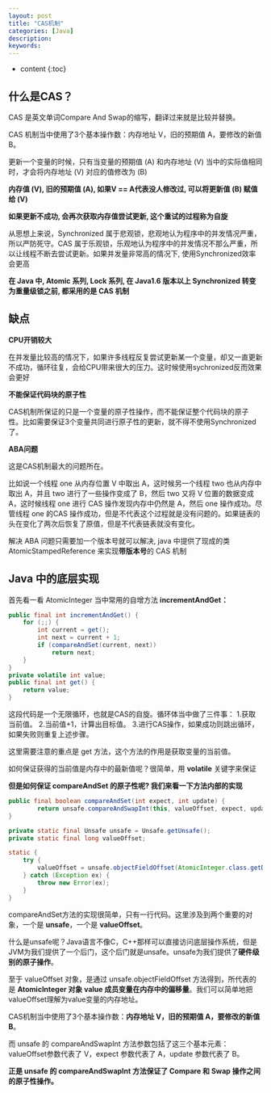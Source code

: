 ```yaml
---
layout: post
title: "CAS机制"
categories: [Java]
description:
keywords:
---
```


* content
{:toc}

## 什么是CAS？

CAS 是英文单词Compare And Swap的缩写，翻译过来就是比较并替换。

CAS 机制当中使用了3个基本操作数：内存地址 V，旧的预期值 A，要修改的新值 B。

更新一个变量的时候，只有当变量的预期值 (A) 和内存地址 (V) 当中的实际值相同时，才会将内存地址 (V) 对应的值修改为 (B)

**内存值 (V), 旧的预期值 (A), 如果V == A代表没人修改过, 可以将更新值 (B) 赋值给 (V)**

**如果更新不成功, 会再次获取内存值尝试更新, 这个重试的过程称为自旋**

从思想上来说，Synchronized 属于悲观锁，悲观地认为程序中的并发情况严重，所以严防死守。CAS 属于乐观锁，乐观地认为程序中的并发情况不那么严重，所以让线程不断去尝试更新。如果并发量非常高的情况下, 使用Synchronized效率会更高

**在 Java 中, Atomic 系列, Lock 系列, 在 Java1.6 版本以上 Synchronized 转变为重量级锁之前, 都采用的是 CAS 机制**

## 缺点

**CPU开销较大**

在并发量比较高的情况下，如果许多线程反复尝试更新某一个变量，却又一直更新不成功，循环往复，会给CPU带来很大的压力。这时候使用sychronized反而效果会更好

**不能保证代码块的原子性**

CAS机制所保证的只是一个变量的原子性操作，而不能保证整个代码块的原子性。比如需要保证3个变量共同进行原子性的更新，就不得不使用Synchronized了。

**ABA问题**

这是CAS机制最大的问题所在。

比如说一个线程 one 从内存位置 V 中取出 A，这时候另一个线程 two 也从内存中取出 A，并且 two 进行了一些操作变成了 B，然后 two 又将 V 位置的数据变成 A，这时候线程 one 进行 CAS 操作发现内存中仍然是 A，然后 one 操作成功。尽管线程 one 的CAS 操作成功，但是不代表这个过程就是没有问题的。如果链表的头在变化了两次后恢复了原值，但是不代表链表就没有变化。

解决 ABA 问题只需要加一个版本号就可以解决, java 中提供了现成的类 AtomicStampedReference 来实现**带版本号**的 CAS 机制

## Java 中的底层实现

首先看一看 AtomicInteger 当中常用的自增方法 **incrementAndGet：**

```java
public final int incrementAndGet() {
    for (;;) {
        int current = get();
        int next = current + 1;
        if (compareAndSet(current, next))
            return next;
    }
}
private volatile int value;
public final int get() {
    return value;
}
```

这段代码是一个无限循环，也就是CAS的自旋。循环体当中做了三件事：
1.获取当前值。
2.当前值+1，计算出目标值。
3.进行CAS操作，如果成功则跳出循环，如果失败则重复上述步骤。

这里需要注意的重点是 get 方法，这个方法的作用是获取变量的当前值。

如何保证获得的当前值是内存中的最新值呢？很简单，用 **volatile** 关键字来保证

**但是如何保证 compareAndSet 的原子性呢? 我们来看一下方法内部的实现**

```java
public final boolean compareAndSet(int expect, int update) {
		return unsafe.compareAndSwapInt(this, valueOffset, expect, update);
}

private static final Unsafe unsafe = Unsafe.getUnsafe();
private static final long valueOffset;

static {
    try {
        valueOffset = unsafe.objectFieldOffset(AtomicInteger.class.getDeclaredField("value"));
    } catch (Exception ex) { 
      	throw new Error(ex); 
    }
}
```

compareAndSet方法的实现很简单，只有一行代码。这里涉及到两个重要的对象，一个是 **unsafe**，一个是 **valueOffset**。

什么是unsafe呢？Java语言不像C，C++那样可以直接访问底层操作系统，但是JVM为我们提供了一个后门，这个后门就是unsafe。unsafe为我们提供了**硬件级别的原子操作**。

至于 valueOffset 对象，是通过 unsafe.objectFieldOffset 方法得到，所代表的是 **AtomicInteger 对象 value 成员变量在内存中的偏移量**。我们可以简单地把valueOffset理解为value变量的内存地址。

CAS机制当中使用了3个基本操作数：**内存地址 V，旧的预期值 A，要修改的新值 B**。

而 unsafe 的 compareAndSwapInt 方法参数包括了这三个基本元素：valueOffset参数代表了 V，expect 参数代表了 A，update 参数代表了 B。

**正是 unsafe 的 compareAndSwapInt 方法保证了 Compare 和 Swap 操作之间的原子性操作。**




